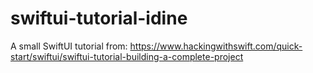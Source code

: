 # swiftui-tutorial-idine

A small SwiftUI tutorial from:
https://www.hackingwithswift.com/quick-start/swiftui/swiftui-tutorial-building-a-complete-project
